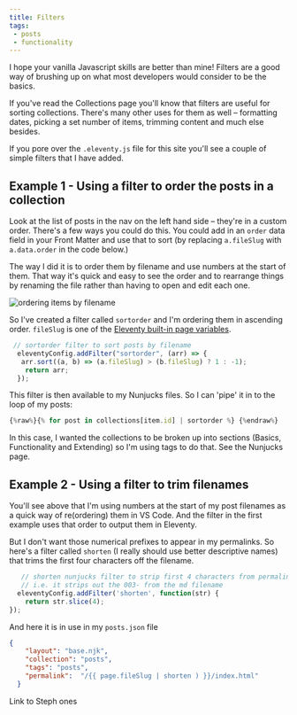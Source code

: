 ```yaml
---
title: Filters
tags: 
 - posts
 - functionality
---
```


I hope your vanilla Javascript skills are better than mine! Filters are a good way of brushing up on what most developers would consider to be the basics.

If you've read the Collections page you'll know that filters are useful for sorting collections. There's many other uses for them as well – formatting dates, picking a set number of items, trimming content and much else besides.

If you pore over the `.eleventy.js` file for this site you'll see a couple of simple filters that I have added.

## Example 1 - Using a filter to order the posts in a collection

Look at the list of posts in the nav on the left hand side – they're in a custom order. There's a few ways you could do this. You could add in an `order` data field in your Front Matter and use that to sort (by replacing `a.fileSlug` with `a.data.order` in the code below.)

The way I did it is to order them by filename and use numbers at the start of them. That way it's quick and easy to see the order and to rearrange things by renaming the file rather than having to open and edit each one.

![ordering items by filename](https://p67.p3.n0.cdn.getcloudapp.com/items/7KubPq4b/Screenshot%202020-12-11%20at%2017.34.42.png?v=0a4e52f17af3bb3c2f3952efb30bfb67)

So I've created a filter called `sortorder` and I'm ordering them in ascending order. `fileSlug` is one of the [Eleventy built-in page variables](https://www.11ty.dev/docs/data-eleventy-supplied/). 

```js
 // sortorder filter to sort posts by filename 
  eleventyConfig.addFilter("sortorder", (arr) => {
   arr.sort((a, b) => (a.fileSlug) > (b.fileSlug) ? 1 : -1);
    return arr;
  });
```
This filter is then available to my Nunjucks files. So I can 'pipe' it in to the loop of my posts:

```js
{%raw%}{% for post in collections[item.id] | sortorder %} {%endraw%}
```

In this case, I wanted the collections to be broken up into sections (Basics, Functionality and Extending) so I'm using tags to do that. See the Nunjucks page.

## Example 2 - Using a filter to trim filenames

You'll see above that I'm using numbers at the start of my post filenames as a quick way of re(ordering) them in VS Code. And the filter in the first example uses that order to output them in Eleventy.

But I don't want those numerical prefixes to appear in my permalinks.
So here's a filter called `shorten` (I really should use better descriptive names) that trims the first four characters off the filename.

```js
   // shorten nunjucks filter to strip first 4 characters from permalink
   // i.e. it strips out the 003- from the md filename
  eleventyConfig.addFilter('shorten', function(str) {
    return str.slice(4);
});
``` 

And here it is in use in my `posts.json` file

```json
{
    "layout": "base.njk",
    "collection": "posts",
    "tags": "posts",
    "permalink":  "/{{ page.fileSlug | shorten ) }}/index.html"
  }
```



Link to Steph ones


